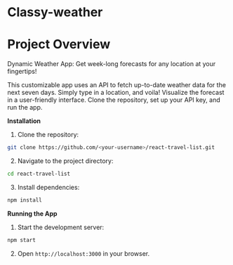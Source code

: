 # Classy-weather

# Project Overview

Dynamic Weather App: Get week-long forecasts for any location at your fingertips!

This customizable app uses an API to fetch up-to-date weather data for the next seven days. Simply type in a location, and voila! Visualize the forecast in a user-friendly interface. Clone the repository, set up your API key, and run the app.

**Installation**

1. Clone the repository:

```bash
git clone https://github.com/<your-username>/react-travel-list.git
```

2. Navigate to the project directory:

```bash
cd react-travel-list
```

3. Install dependencies:

```bash
npm install
```

**Running the App**

1. Start the development server:

```bash
npm start
```

2. Open `http://localhost:3000` in your browser.



